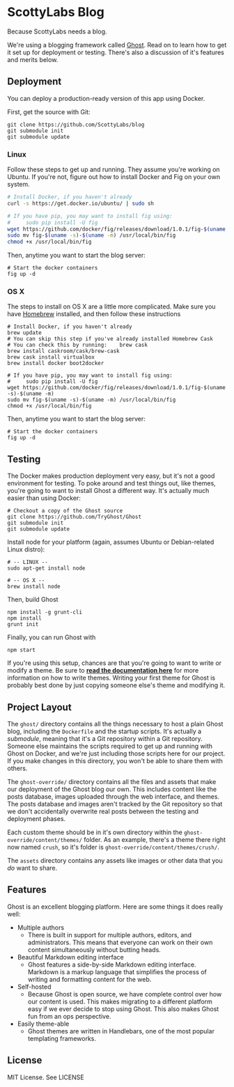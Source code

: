 # ScottyLabs Blog

Because ScottyLabs needs a blog.

We're using a blogging framework called [Ghost](http://ghost.org). Read on to
learn how to get it set up for deployment or testing. There's also a discussion
of it's features and merits below.

## Deployment

You can deploy a production-ready version of this app using Docker.

First, get the source with Git:

```
git clone https://github.com/ScottyLabs/blog
git submodule init
git submodule update
```

### Linux

Follow these steps to get up and running. They assume you're working on Ubuntu.
If you're not, figure out how to install Docker and Fig on your own system.

```bash
# Install Docker, if you haven't already
curl -s https://get.docker.io/ubuntu/ | sudo sh

# If you have pip, you may want to install fig using:
#     sudo pip install -U fig
wget https://github.com/docker/fig/releases/download/1.0.1/fig-$(uname -s)-$(uname -m)
sudo mv fig-$(uname -s)-$(uname -m) /usr/local/bin/fig
chmod +x /usr/local/bin/fig
```

Then, anytime you want to start the blog server:

```
# Start the docker containers
fig up -d
```

### OS X

The steps to install on OS X are a little more complicated. Make sure you have
[Homebrew](http://brew.sh) installed, and then follow these instructions

```
# Install Docker, if you haven't already
brew update
# You can skip this step if you've already installed Homebrew Cask
# You can check this by running:    brew cask
brew install caskroom/cask/brew-cask
brew cask install virtualbox
brew install docker boot2docker

# If you have pip, you may want to install fig using:
#     sudo pip install -U fig
wget https://github.com/docker/fig/releases/download/1.0.1/fig-$(uname -s)-$(uname -m)
sudo mv fig-$(uname -s)-$(uname -m) /usr/local/bin/fig
chmod +x /usr/local/bin/fig
```

Then, anytime you want to start the blog server:

```
# Start the docker containers
fig up -d
```

## Testing

The Docker makes production deployment very easy, but it's not a good
environment for testing. To poke around and test things out, like themes, you're
going to want to install Ghost a different way. It's actually much easier than
using Docker:

```
# Checkout a copy of the Ghost source
git clone https://github.com/TryGhost/Ghost
git submodule init
git submodule update
```

Install node for your platform (again, assumes Ubuntu or Debian-related Linux
distro):

```
# -- LINUX --
sudo apt-get install node

# -- OS X --
brew install node
```

Then, build Ghost

```
npm install -g grunt-cli
npm install
grunt init
```

Finally, you can run Ghost with

```
npm start
```

If you're using this setup, chances are that you're going to want to write or
modify a theme. Be sure to [__read the documentation
here__](http://themes.ghost.org) for more information on how to write themes.
Writing your first theme for Ghost is probably best done by just copying someone
else's theme and modifying it.


## Project Layout

The `ghost/` directory contains all the things necessary to host a plain Ghost
blog, including the `Dockerfile` and the startup scripts. It's actually a
_submodule_, meaning that it's a Git repository within a Git repository. Someone
else maintains the scripts required to get up and running with Ghost on Docker,
and we're just including those scripts here for our project. If you make changes
in this directory, you won't be able to share them with others.

The `ghost-override/` directory contains all the files and assets that make our
deployment of the Ghost blog our own. This includes content like the posts
database, images uploaded through the web interface, and themes. The posts
database and images aren't tracked by the Git repository so that we don't
accidentally overwrite real posts between the testing and deployment phases.

Each custom theme should be in it's own directory within the
`ghost-override/content/themes/` folder. As an example, there's a theme there
right now named `crush`, so it's folder is
`ghost-override/content/themes/crush/`.

The `assets` directory contains any assets like images or other data that you
_do_ want to share.


## Features

Ghost is an excellent blogging platform. Here are some things it does really
well:

- Multiple authors
    - There is built in support for multiple authors, editors, and
      administrators. This means that everyone can work on their own content
      simultaneously without butting heads.
- Beautiful Markdown editing interface
    - Ghost features a side-by-side Markdown editing interface. Markdown is a
      markup language that simplifies the process of writing and formatting
      content for the web.
- Self-hosted
    - Because Ghost is open source, we have complete control over how our
      content is used. This makes migrating to a different platform easy if we
      ever decide to stop using Ghost. This also makes Ghost fun from an ops
      perspective.
- Easily theme-able
    - Ghost themes are written in Handlebars, one of the most popular templating
      frameworks.

## License

MIT License. See LICENSE
